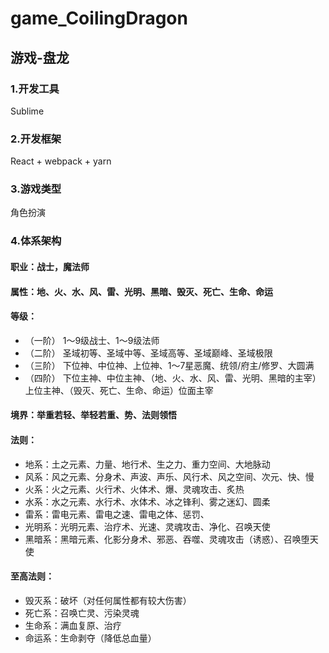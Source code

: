 # game_CoilingDragon

## 游戏-盘龙

### 1.开发工具

Sublime

### 2.开发框架

React + webpack + yarn

### 3.游戏类型

角色扮演

### 4.体系架构

#### 职业：战士，魔法师

#### 属性：地、火、水、风、雷、光明、黑暗、毁灭、死亡、生命、命运

#### 等级： 
* （一阶） 1〜9级战士、1〜9级法师 
* （二阶） 圣域初等、圣域中等、圣域高等、圣域巅峰、圣域极限 
* （三阶） 下位神、中位神、上位神、1〜7星恶魔、统领/府主/修罗、大圆满 
* （四阶） 下位主神、中位主神、（地、火、水、风、雷、光明、黑暗的主宰）上位主神、（毁灭、死亡、生命、命运）位面主宰

#### 境界：举重若轻、举轻若重、势、法则领悟

#### 法则：
* 地系：土之元素、力量、地行术、生之力、重力空间、大地脉动 
* 风系：风之元素、分身术、声波、声乐、风行术、风之空间、次元、快、慢 
* 火系：火之元素、火行术、火体术、爆、灵魂攻击、炙热 
* 水系：水之元素、水行术、水体术、冰之锋利、雾之迷幻、圆柔 
* 雷系：雷电元素、雷电之速、雷电之体、惩罚、 
* 光明系：光明元素、治疗术、光速、灵魂攻击、净化、召唤天使 
* 黑暗系：黑暗元素、化影分身术、邪恶、吞噬、灵魂攻击（诱惑）、召唤堕天使

#### 至高法则： 
* 毁灭系：破坏（对任何属性都有较大伤害） 
* 死亡系：召唤亡灵、污染灵魂 
* 生命系：满血复原、治疗 
* 命运系：生命剥夺（降低总血量）
